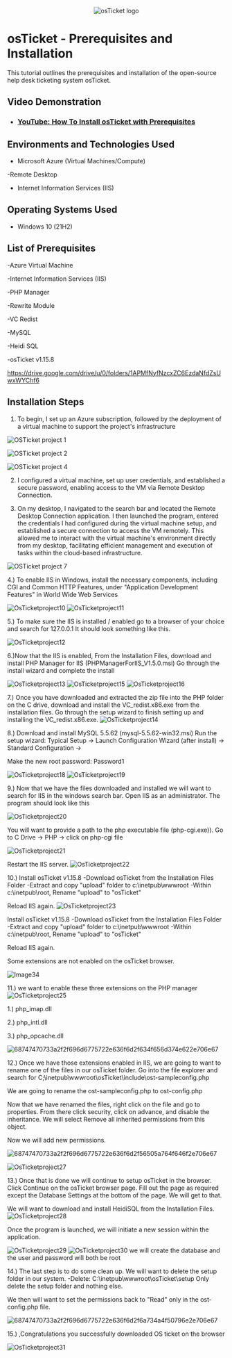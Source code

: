 <p align="center">
<img src="https://i.imgur.com/Clzj7Xs.png" alt="osTicket logo"/>
</p>

<h1>osTicket - Prerequisites and Installation</h1>
This tutorial outlines the prerequisites and installation of the open-source help desk ticketing system osTicket.<br />


<h2>Video Demonstration</h2>

- ### [YouTube: How To Install osTicket with Prerequisites](https://www.youtube.com)

<h2>Environments and Technologies Used</h2>

- Microsoft Azure (Virtual Machines/Compute)

-Remote Desktop


- Internet Information Services (IIS)

<h2>Operating Systems Used </h2>

- Windows 10</b> (21H2)

<h2>List of Prerequisites</h2>

-Azure Virtual Machine

-Internet Information Services (IIS)

-PHP Manager

-Rewrite Module

-VC Redist

-MySQL

-Heidi SQL

-osTicket v1.15.8

https://drive.google.com/drive/u/0/folders/1APMfNyfNzcxZC6EzdaNfdZsUwxWYChf6
<h2>Installation Steps</h2>

1. To begin, I set up an Azure subscription, followed by the deployment of a virtual machine to support the project's infrastructure
   
![OSTicket project 1](https://github.com/user-attachments/assets/618232af-0230-454d-9a06-3b8d51bbb9e1)



</P>


![OSTicket project 2](https://github.com/user-attachments/assets/d9b20fbd-32b0-4766-90d5-836f5fb9a9ff)


![OSTicket project 4](https://github.com/user-attachments/assets/77d68181-ec92-47e7-b523-03aa22c83ced)

   2.  I configured a virtual machine, set up user credentials, and established a secure password, enabling access to the VM via Remote Desktop Connection. 

3. On my desktop, I navigated to the search bar and located the Remote Desktop Connection application. I then launched the program, entered the credentials I had configured during the virtual machine setup, and established a secure connection to access the VM remotely. This allowed me to interact with the virtual machine's environment directly from my desktop, facilitating efficient management and execution of tasks within the cloud-based infrastructure.
   
![OSTicket project 7](https://github.com/user-attachments/assets/5410b3a9-edd6-478f-853c-c74c883fadd0)

4.) To enable IIS in Windows, install the necessary components, including CGI and Common HTTP Features, under "Application Development Features" in World Wide Web Services

![OsTicketproject10](https://github.com/user-attachments/assets/ed2fa853-9944-4b3c-994a-c235e4044bc9)
![OsTicketproject11](https://github.com/user-attachments/assets/85c9f573-64fa-468b-9167-3b40bae03ab1)

5.) To make sure the IIS is installed / enabled go to a browser of your choice and search for 127.0.0.1 It should look something like this.

![OsTicketproject12](https://github.com/user-attachments/assets/12300e9a-03cb-4962-94bd-7f090d7909b4)

6.)Now that the IIS is enabled, From the Installation Files, download and install PHP Manager for IIS (PHPManagerForIIS_V1.5.0.msi) Go through the install wizard and complete the install

![OsTicketproject13](https://github.com/user-attachments/assets/f02cc992-b6a0-4efe-8081-aa3465a1fccb)
![OsTicketproject15](https://github.com/user-attachments/assets/8d6d303c-0cfc-41ef-a764-970530c6aff9)
![OsTicketproject16](https://github.com/user-attachments/assets/553aec8f-8ca4-4015-ac6f-c75e386773f7)

7.) Once you have downloaded and extracted the zip file into the PHP folder on the C drive, download and install the VC_redist.x86.exe from the installation files. Go through the setup wizard to finish setting up and installing the VC_redist.x86.exe.
![OsTicketproject14](https://github.com/user-attachments/assets/8fb21514-35f9-4098-92a1-a2f319054108)

8.) Download and install MySQL 5.5.62 (mysql-5.5.62-win32.msi) Run the setup wizard: Typical Setup -> Launch Configuration Wizard (after install) -> Standard Configuration ->

Make the new root password: Password1

![OsTicketproject18](https://github.com/user-attachments/assets/cf5a281c-a904-403f-a800-9d232a836b84)
![OsTicketproject19](https://github.com/user-attachments/assets/d8dd009b-b143-4dff-8fa5-8e75a987f61e)

9.)  Now that we have the files downloaded and installed we will want to search for IIS in the windows search bar. Open IIS as an administrator. The program should look like this

![OsTicketproject20](https://github.com/user-attachments/assets/feef4145-b8dc-4365-a6c7-d2a551e4313d)

You will want to provide a path to the php executable file (php-cgi.exe)). Go to C Drive -> PHP -> click on php-cgi file

![OsTicketproject21](https://github.com/user-attachments/assets/d4fdd04f-8fee-426c-b61b-73d5a6e3004a)

Restart the IIS server.
![OsTicketproject22](https://github.com/user-attachments/assets/bcb27402-78e4-4bec-b1b6-a533c2c581cc)

10.) Install osTicket v1.15.8 -Download osTicket from the Installation Files Folder -Extract and copy "upload" folder to c:\inetpub\wwwroot -Within c:\inetpub\root, Rename "upload" to "osTicket"

Reload IIS again.
![OsTicketproject23](https://github.com/user-attachments/assets/bc833b47-9621-4bda-83fb-4a304fd30c87)

Install osTicket v1.15.8 -Download osTicket from the Installation Files Folder -Extract and copy "upload" folder to c:\inetpub\wwwroot -Within c:\inetpub\root, Rename "upload" to "osTicket"

Reload IIS again.

Some extensions are not enabled on the osTicket browser.

![Image34](https://github.com/user-attachments/assets/1d32301e-b05c-453f-87b0-b9a478acdb69)

11.) we want to enable these three extensions on the PHP manager
![OsTicketproject25](https://github.com/user-attachments/assets/0eb81968-3608-4f69-af38-03d09bc1562d)

1.) php_imap.dll

2.) php_intl.dll

3.) php_opcache.dll


![68747470733a2f2f696d6775722e636f6d2f634f656d374e622e706e67](https://github.com/user-attachments/assets/04be38b6-192e-4f72-9045-81a982f4fd09)

12.)  Once we have those extensions enabled in IIS, we are going to want to rename one of the files in our osTicket folder. Go into the file explorer and search for C;\inetpub\wwwroot\osTicket\include\ost-sampleconfig.php

We are going to rename the ost-sampleconfig.php to ost-config.php

Now that we have renamed the files, right click on the file and go to properties. From there click security, click on advance, and disable the inheritance. We will select Remove all inherited permissions from this object.

Now we will add new permissions.

![68747470733a2f2f696d6775722e636f6d2f56505a764f646f2e706e67](https://github.com/user-attachments/assets/babd06b1-8df1-431c-835d-8fdbded5e1f0)

![OsTicketproject27](https://github.com/user-attachments/assets/ee1a98fa-8e69-4e82-8de8-4729648b4b80)

13.) Once that is done we will continue to setup osTicket in the browser. Click Continue on the osTicket browser page. Fill out the page as required except the Database Settings at the bottom of the page. We will get to that.

We will want to download and install HeidiSQL from the Installation Files.
![OsTicketproject28](https://github.com/user-attachments/assets/14289594-0846-42e0-827b-f8e522cad40c)

Once the program is launched, we will initiate a new session within the application.

![OsTicketproject29](https://github.com/user-attachments/assets/c0f1701c-5085-42fe-8426-f2db923c3025)
![OsTicketproject30](https://github.com/user-attachments/assets/ea47d04a-8ed4-4777-8af4-ad056aba0ecc)
 we will create the database and the user and password will both be root

 14.) The last step is to do some clean up. We will want to delete the setup folder in our system. -Delete: C:\inetpub\wwwroot\osTicket\setup Only delete the setup folder and nothing else.

We then will want to set the permissions back to "Read" only in the ost-config.php file.

![68747470733a2f2f696d6775722e636f6d2f6a734a4f50796e2e706e67](https://github.com/user-attachments/assets/cea24ecf-3fc0-411d-8d63-623872f316ca)

15.) ,Congratulations you successfully downloaded OS ticket on the browser


![OsTicketproject31](https://github.com/user-attachments/assets/a5626d0e-295f-4ba0-b26d-c309d46d9bf1)



